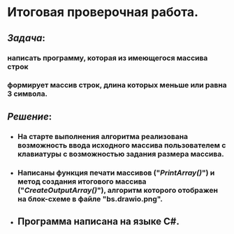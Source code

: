 # **Итоговая проверочная работа.**
## _**Задача**_: 
### написать программу, которая из имеющегося массива строк
### формирует массив строк, длина которых меньше или равна 3 символа.

## _**Решение**_: 

* ### На старте выполнения алгоритма реализована возможность ввода исходного массива пользователем с клавиатуры с возможностью задания размера массива.
* ### Написаны функция печати массивов ("*PrintArray()*") и метод создания итогового массива ("*CreateOutputArray()*"), алгоритм которого отображен на блок-схеме в файле "bs.drawio.png".
* ## Программа написана на языке C#.